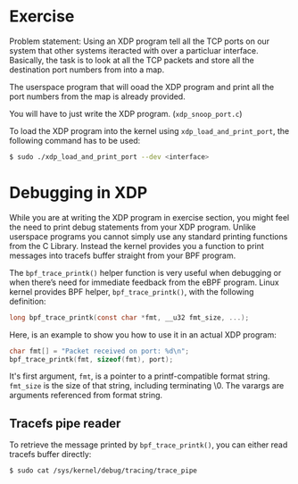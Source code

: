 # Exercise

Problem statement:
Using an XDP program tell all the TCP ports on our system that other systems iteracted with over a particluar interface.
Basically, the task is to look at all the TCP packets and store all the destination port numbers from into a map.


The userspace program that will ooad the XDP program and print all the port numbers from the map is already provided.

You will have to just write the XDP program. (`xdp_snoop_port.c`)


To load the XDP program into the kernel using `xdp_load_and_print_port`, the following command has to be used:

```bash
$ sudo ./xdp_load_and_print_port --dev <interface>
```

# Debugging in XDP
While you are at writing the XDP program in exercise section, you might feel the need to print debug statements from your XDP program. Unlike userspace programs you cannot simply use any standard printing functions from the C Library. Instead the kernel provides you a function to print messages into tracefs buffer straight from your BPF program.

The `bpf_trace_printk()` helper function is very useful when debugging or when there’s need for immediate feedback from the eBPF program. Linux kernel provides BPF helper, `bpf_trace_printk()`, with the following definition:

```c
long bpf_trace_printk(const char *fmt, __u32 fmt_size, ...);
```

Here, is an example to show you how to use it in an actual XDP program:

```c
char fmt[] = "Packet received on port: %d\n";
bpf_trace_printk(fmt, sizeof(fmt), port);
```

It's first argument, `fmt`, is a pointer to a printf-compatible format string. `fmt_size` is the size of that string, including terminating \0. The varargs are arguments referenced from format string.

## Tracefs pipe reader
To retrieve the message printed by `bpf_trace_printk()`, you can either read tracefs buffer directly:
```bash
$ sudo cat /sys/kernel/debug/tracing/trace_pipe
```